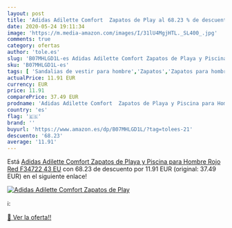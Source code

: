 ```yaml
---
layout: post
title: 'Adidas Adilette Comfort  Zapatos de Play al 68.23 % de descuento'
date: 2020-05-24 19:11:34
image: 'https://m.media-amazon.com/images/I/31lU4MgjHTL._SL400_.jpg'
comments: true
category: ofertas
author: 'tole.es'
slug: 'B07MHLGD1L-es Adidas Adilette Comfort Zapatos de Playa y Piscina para...'
sku: 'B07MHLGD1L-es'
tags: [ 'Sandalias de vestir para hombre','Zapatos','Zapatos para hombre','Zapatos y complementos','zapatos', ]
actualPrice: 11.91 EUR
currency: EUR
price: 11.91
comparePrice: 37.49 EUR
prodname: 'Adidas Adilette Comfort  Zapatos de Playa y Piscina para Hombre  Rojo  Red F34722   43 EU'
country: 'es'
flag: '🇪🇸'
brand: ''
buyurl: 'https://www.amazon.es/dp/B07MHLGD1L/?tag=tolees-21'
descuento: '68.23'
average: '11.91'
---
```


Está [Adidas Adilette Comfort  Zapatos de Playa y Piscina para Hombre  Rojo  Red F34722   43 EU](https://www.amazon.es/dp/B07MHLGD1L/?tag=tolees-21) con 68.23 de descuento por 11.91 EUR (original: 37.49 EUR) en el siguiente enlace!

[![Adidas Adilette Comfort  Zapatos de Play](https://m.media-amazon.com/images/I/31lU4MgjHTL._SL400_.jpg)](https://www.amazon.es/dp/B07MHLGD1L/?tag=tolees-21)

ℹ️:


[🛒 Ver la oferta!!](https://www.amazon.es/dp/B07MHLGD1L/?tag=tolees-21)

